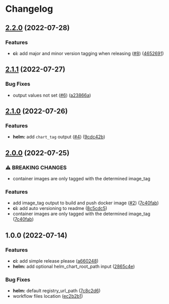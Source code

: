 # Changelog

## [2.2.0](https://github.com/KaiserXLabs/github-action-workflows/compare/v2.1.1...v2.2.0) (2022-07-28)


### Features

* **ci:** add major and minor version tagging when releasing ([#8](https://github.com/KaiserXLabs/github-action-workflows/issues/8)) ([4652691](https://github.com/KaiserXLabs/github-action-workflows/commit/4652691d7f4731c9d6d1bf235acd4337c9091a0c))

## [2.1.1](https://github.com/KaiserXLabs/github-action-workflows/compare/v2.1.0...v2.1.1) (2022-07-27)


### Bug Fixes

* output values not set ([#6](https://github.com/KaiserXLabs/github-action-workflows/issues/6)) ([a23866a](https://github.com/KaiserXLabs/github-action-workflows/commit/a23866a5ad922440a6837287d0a5c89ce562570c))

## [2.1.0](https://github.com/KaiserXLabs/github-action-workflows/compare/v2.0.0...v2.1.0) (2022-07-26)


### Features

* **helm:** add `chart_tag` output ([#4](https://github.com/KaiserXLabs/github-action-workflows/issues/4)) ([9cdc42b](https://github.com/KaiserXLabs/github-action-workflows/commit/9cdc42b48e585769a1f089b56bde2a5fa45b6191))

## [2.0.0](https://github.com/KaiserXLabs/github-action-workflows/compare/v1.0.0...v2.0.0) (2022-07-25)


### ⚠ BREAKING CHANGES

* container images are only tagged with the determined image_tag

### Features

* add image_tag output to build and push docker image ([#2](https://github.com/KaiserXLabs/github-action-workflows/issues/2)) ([7c40fab](https://github.com/KaiserXLabs/github-action-workflows/commit/7c40fabff8066cab0a135ffb882b63c0a744c504))
* **ci:** add auto versioning to readme ([8c5cdc5](https://github.com/KaiserXLabs/github-action-workflows/commit/8c5cdc5a3f2124fcb2fd308b473e1af3464d43e0))
* container images are only tagged with the determined image_tag ([7c40fab](https://github.com/KaiserXLabs/github-action-workflows/commit/7c40fabff8066cab0a135ffb882b63c0a744c504))

## 1.0.0 (2022-07-14)


### Features

* **ci:** add simple release please ([a660248](https://github.com/KaiserXLabs/github-action-workflows/commit/a6602480af15652ccc3c5e44f0cc3408dd75e11d))
* **helm:** add optional helm_chart_root_path input ([2865c4e](https://github.com/KaiserXLabs/github-action-workflows/commit/2865c4e2c7d616ae4efcbfd2d7ab577ee6130e9a))


### Bug Fixes

* **helm:** default registry_url_path ([7c8c2d6](https://github.com/KaiserXLabs/github-action-workflows/commit/7c8c2d6000a380e15b80a0a6f153adde3960961f))
* workflow files location ([ec2b2b1](https://github.com/KaiserXLabs/github-action-workflows/commit/ec2b2b15986eac711ef65c7317af03d0294ecbb9))
